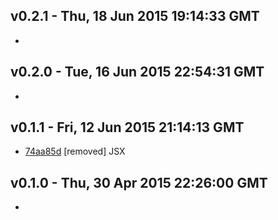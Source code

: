 v0.2.1 - Thu, 18 Jun 2015 19:14:33 GMT
--------------------------------------

- 


v0.2.0 - Tue, 16 Jun 2015 22:54:31 GMT
--------------------------------------

- 


v0.1.1 - Fri, 12 Jun 2015 21:14:13 GMT
--------------------------------------

- [74aa85d](../../commit/74aa85d) [removed] JSX


v0.1.0 - Thu, 30 Apr 2015 22:26:00 GMT
--------------------------------------

- 


